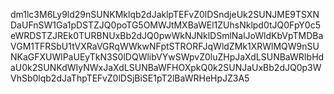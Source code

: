 dm1lc3M6Ly9ld29nSUNKMklqb2dJaklpTEFvZ0lDSndjeUk2SUNJME9TSXNDaUFnSW1Ga1pDSTZJQ0poTG5OMWJtMXBaWEl1ZUhsNklpd0tJQ0FpY0c5eWRDSTZJREk0TURBNUxBb2dJQ0pwWkNJNklDSmlNalJoWldKbVpTMDBaVGM1TFRSbU1tVXRaVGRqWWkwNFptSTRORFJqWldZMk1XRWlMQW9nSUNKaGFXUWlPaUEyTkN3S0lDQWlibVYwSWpvZ0luZHpJaXdLSUNBaWRIbHdaU0k2SUNKdWIyNWxJaXdLSUNBaWFHOXpkQ0k2SUNJaUxBb2dJQ0p3WVhSb0lqb2dJaThpTEFvZ0lDSjBiSE1pT2lBaWRHeHpJZ3A5
